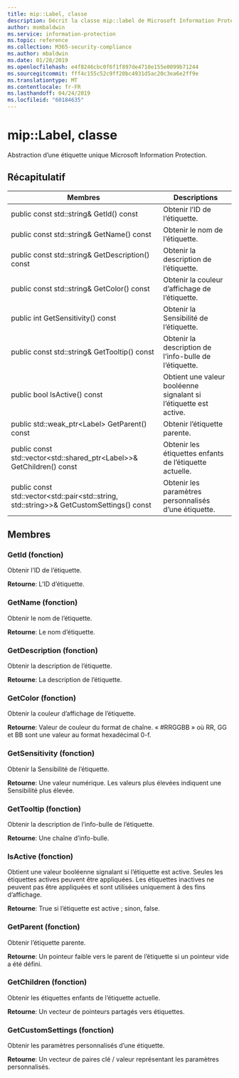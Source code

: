 ```yaml
---
title: mip::Label, classe
description: Décrit la classe mip::label de Microsoft Information Protection (MIP) SDK.
author: msmbaldwin
ms.service: information-protection
ms.topic: reference
ms.collection: M365-security-compliance
ms.author: mbaldwin
ms.date: 01/28/2019
ms.openlocfilehash: e4f8246cbc0f6f1f897de4710e155e0099b71244
ms.sourcegitcommit: fff4c155c52c9ff20bc4931d5ac20c3ea6e2ff9e
ms.translationtype: MT
ms.contentlocale: fr-FR
ms.lasthandoff: 04/24/2019
ms.locfileid: "60184635"
---
```

# <a name="class-miplabel"></a>mip::Label, classe 
Abstraction d’une étiquette unique Microsoft Information Protection.
  
## <a name="summary"></a>Récapitulatif
 Membres                        | Descriptions                                
--------------------------------|---------------------------------------------
public const std::string& GetId() const  |  Obtenir l’ID de l’étiquette.
public const std::string& GetName() const  |  Obtenir le nom de l’étiquette.
public const std::string& GetDescription() const  |  Obtenir la description de l’étiquette.
public const std::string& GetColor() const  |  Obtenir la couleur d’affichage de l’étiquette.
public int GetSensitivity() const  |  Obtenir la Sensibilité de l’étiquette.
public const std::string& GetTooltip() const  |  Obtenir la description de l’info-bulle de l’étiquette.
public bool IsActive() const  |  Obtient une valeur booléenne signalant si l’étiquette est active.
public std::weak_ptr\<Label\> GetParent() const  |  Obtenir l’étiquette parente.
public const std::vector\<std::shared_ptr\<Label\>\>& GetChildren() const  |  Obtenir les étiquettes enfants de l’étiquette actuelle.
public const std::vector\<std::pair\<std::string, std::string\>\>& GetCustomSettings() const  |  Obtenir les paramètres personnalisés d’une étiquette.
  
## <a name="members"></a>Membres
  
### <a name="getid-function"></a>GetId (fonction)
Obtenir l’ID de l’étiquette.

  
**Retourne**: L’ID d’étiquette.
  
### <a name="getname-function"></a>GetName (fonction)
Obtenir le nom de l’étiquette.

  
**Retourne**: Le nom d’étiquette.
  
### <a name="getdescription-function"></a>GetDescription (fonction)
Obtenir la description de l’étiquette.

  
**Retourne**: La description de l’étiquette.
  
### <a name="getcolor-function"></a>GetColor (fonction)
Obtenir la couleur d’affichage de l’étiquette.

  
**Retourne**: Valeur de couleur du format de chaîne. « #RRGGBB » où RR, GG et BB sont une valeur au format hexadécimal 0-f.
  
### <a name="getsensitivity-function"></a>GetSensitivity (fonction)
Obtenir la Sensibilité de l’étiquette.

  
**Retourne**: Une valeur numérique. Les valeurs plus élevées indiquent une Sensibilité plus élevée.
  
### <a name="gettooltip-function"></a>GetTooltip (fonction)
Obtenir la description de l’info-bulle de l’étiquette.

  
**Retourne**: Une chaîne d’info-bulle.
  
### <a name="isactive-function"></a>IsActive (fonction)
Obtient une valeur booléenne signalant si l’étiquette est active.
Seules les étiquettes actives peuvent être appliquées. Les étiquettes inactives ne peuvent pas être appliquées et sont utilisées uniquement à des fins d’affichage. 

  
**Retourne**: True si l’étiquette est active ; sinon, false.
  
### <a name="getparent-function"></a>GetParent (fonction)
Obtenir l’étiquette parente.

  
**Retourne**: Un pointeur faible vers le parent de l’étiquette si un pointeur vide a été défini.
  
### <a name="getchildren-function"></a>GetChildren (fonction)
Obtenir les étiquettes enfants de l’étiquette actuelle.

  
**Retourne**: Un vecteur de pointeurs partagés vers étiquettes.
  
### <a name="getcustomsettings-function"></a>GetCustomSettings (fonction)
Obtenir les paramètres personnalisés d’une étiquette.

  
**Retourne**: Un vecteur de paires clé / valeur représentant les paramètres personnalisés.
